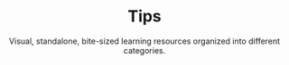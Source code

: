 ---
eleventyExcludeFromCollections: true
title: Tips
subtitle: Visual, standalone, bite-sized learning resources organized into different categories.
layout: "resources/tip/TipsLayout.11ty.tsx"
---